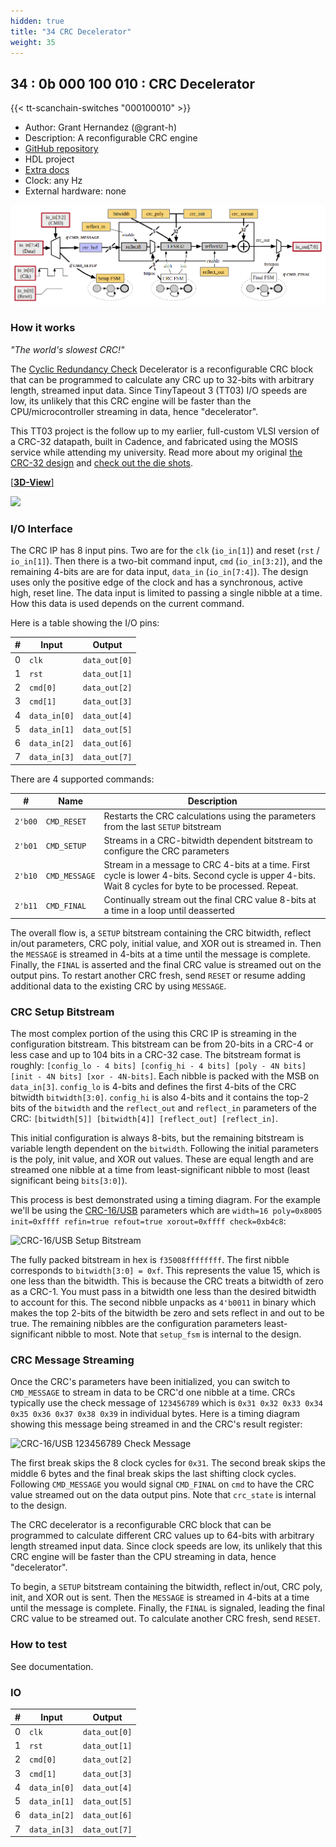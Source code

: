 ```yaml
---
hidden: true
title: "34 CRC Decelerator"
weight: 35
---
```


## 34 : 0b 000 100 010 : CRC Decelerator

{{< tt-scanchain-switches "000100010" >}}

* Author: Grant Hernandez (@grant-h)
* Description: A reconfigurable CRC engine
* [GitHub repository](https://github.com/grant-h/tt03-crc-decelerator)
* HDL project
* [Extra docs](https://github.com/grant-h/tt03-crc-decelerator)
* Clock: any Hz
* External hardware: none

![picture](images/crc_decelerator_diag.png)

### How it works

_"The world's slowest CRC!"_

The [Cyclic Redundancy Check](https://en.wikipedia.org/wiki/Cyclic_redundancy_check) Decelerator is a
reconfigurable CRC block that can be programmed to calculate any CRC
up to 32-bits with arbitrary length, streamed input data. Since
TinyTapeout 3 (TT03) I/O speeds are low, its unlikely that this CRC engine will be
faster than the CPU/microcontroller streaming in data, hence "decelerator".

This TT03 project is the follow up to my earlier, full-custom VLSI version of a CRC-32 datapath, built in Cadence, and fabricated using the MOSIS service while attending my university. Read more about my original [the CRC-32 design](https://hernan.de/blog/vlsi-final-project/) and [check out the die shots](https://hernan.de/blog/crc-32-vlsi-design-die-shots/).

[[**3D-View**]](https://grant-h.github.io/tt03-crc-decelerator/)

<img src="https://grant-h.github.io/tt03-crc-decelerator/gds_render.png" width="500px" />

### I/O Interface

The CRC IP has 8 input pins. Two are for the `clk` (`io_in[1]`) and reset (`rst` / `io_in[1]`).
Then there is a two-bit command input, `cmd` (`io_in[3:2]`), and the remaining 4-bits are are for data input, `data_in` (`io_in[7:4]`). The design uses only the positive edge of the clock and has a synchronous, active high, reset line.
The data input is limited to passing a single nibble at a time. How this data is used depends on the current command.

Here is a table showing the I/O pins:

| # | Input        | Output        |
|---|--------------|---------------|
| 0 | `clk`        | `data_out[0]` |
| 1 | `rst`        | `data_out[1]` |
| 2 | `cmd[0]`     | `data_out[2]` |
| 3 | `cmd[1]`     | `data_out[3]` |
| 4 | `data_in[0]` | `data_out[4]` |
| 5 | `data_in[1]` | `data_out[5]` |
| 6 | `data_in[2]` | `data_out[6]` |
| 7 | `data_in[3]` | `data_out[7]` |

There are 4 supported commands:

| #       | Name          | Description        |
|---------|---------------|---------------|
| `2'b00` | `CMD_RESET`   | Restarts the CRC calculations using the parameters from the last `SETUP` bitstream |
| `2'b01` | `CMD_SETUP`   | Streams in a CRC-bitwidth dependent bitstream to configure the CRC parameters |
| `2'b10` | `CMD_MESSAGE` | Stream in a message to CRC 4-bits at a time. First cycle is lower 4-bits. Second cycle is upper 4-bits. Wait 8 cycles for byte to be processed. Repeat. |
| `2'b11` | `CMD_FINAL`   | Continually stream out the final CRC value 8-bits at a time in a loop until deasserted |

The overall flow is, a `SETUP` bitstream containing the
CRC bitwidth, reflect in/out parameters, CRC poly, initial value, and XOR out is streamed in.  Then the
`MESSAGE` is streamed in 4-bits at a time until the message is complete.
Finally, the `FINAL` is asserted and the final CRC value is streamed out on the output pins.
To restart another CRC fresh, send `RESET` or resume adding additional data to the existing CRC by using `MESSAGE`.

### CRC Setup Bitstream

The most complex portion of the using this CRC IP is streaming in the configuration bitstream. This bitstream can be from 20-bits in a CRC-4 or less case and up to 104 bits in a CRC-32 case. The bitstream format is roughly: `[config_lo - 4 bits] [config_hi - 4 bits] [poly - 4N bits] [init - 4N bits] [xor - 4N-bits]`.
Each nibble is packed with the MSB on `data_in[3]`. `config_lo` is 4-bits and defines the first 4-bits of the CRC bitwidth `bitwidth[3:0]`. `config_hi` is also 4-bits and it contains the top-2 bits of the `bitwidth` and the `reflect_out` and `reflect_in` parameters of the CRC: `[bitwidth[5]] [bitwidth[4]] [reflect_out] [reflect_in]`.

This initial configuration is always 8-bits, but the remaining bitstream is variable length dependent on the `bitwidth`. Following the initial parameters is the poly, init value, and XOR out values. These are equal length and are streamed one nibble at a time from least-significant nibble to most (least significant being `bits[3:0]`).

This process is best demonstrated using a timing diagram. For the example we'll be using the [CRC-16/USB](https://reveng.sourceforge.io/crc-catalogue/16.htm#crc.cat.crc-16-usb) parameters which are `width=16 poly=0x8005 init=0xffff refin=true refout=true xorout=0xffff check=0xb4c8`:

![CRC-16/USB Setup Bitstream](./diagram/crc16_usb_setup.png)

The fully packed bitstream in hex is `f35008ffffffff`. The first nibble corresponds to `bitwidth[3:0] = 0xf`. This represents the value 15, which is one less than the bitwidth. This is because the CRC treats a bitwidth of zero as a CRC-1. You must pass in a bitwidth one less than the desired bitwidth to account for this. The second nibble unpacks as `4'b0011` in binary which makes the top 2-bits of the bitwidth be zero and sets reflect in and out to be true. The remaining nibbles are the configuration parameters least-significant nibble to most. Note that `setup_fsm` is internal to the design.

### CRC Message Streaming

Once the CRC's parameters have been initialized, you can switch to `CMD_MESSAGE` to stream in data to be CRC'd one nibble at a time. CRCs typically use the check message of `123456789` which is `0x31 0x32 0x33 0x34 0x35 0x36 0x37 0x38 0x39` in individual bytes. Here is a timing diagram showing this message being streamed in and the CRC's result register:

![CRC-16/USB 123456789 Check Message](./diagram/crc16_usb_message.png)

The first break skips the 8 clock cycles for `0x31`. The second break skips the middle 6 bytes and the final break skips the last shifting clock cycles. Following `CMD_MESSAGE` you would signal `CMD_FINAL` on `cmd` to have the CRC value streamed out on the data output pins. Note that `crc_state` is internal to the design.

The CRC decelerator is a reconfigurable CRC block that can be programmed to
calculate different CRC values up to 64-bits with arbitrary length
streamed input data. Since clock speeds are low, its unlikely that this CRC
engine will be faster than the CPU streaming in data, hence "decelerator".

To begin, a `SETUP` bitstream containing the
bitwidth, reflect in/out, CRC poly, init, and XOR out is sent.  Then the
`MESSAGE` is streamed in 4-bits at a time until the message is complete.
Finally, the `FINAL` is signaled, leading the final CRC value to be streamed out.
To calculate another CRC fresh, send `RESET`.


### How to test

See documentation.


### IO

| # | Input        | Output       |
|---|--------------|--------------|
| 0 | `clk`  | `data_out[0]` |
| 1 | `rst`  | `data_out[1]` |
| 2 | `cmd[0]`  | `data_out[2]` |
| 3 | `cmd[1]`  | `data_out[3]` |
| 4 | `data_in[0]`  | `data_out[4]` |
| 5 | `data_in[1]`  | `data_out[5]` |
| 6 | `data_in[2]`  | `data_out[6]` |
| 7 | `data_in[3]`  | `data_out[7]` |
